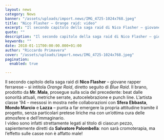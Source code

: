 ```yaml
---
layout: news
category: News
banner: "/assets/uploads/import.news/IMG_4725-1024x768.jpeg"
title: "Nico Flasher – Orange raid: video"
excerpt: "Il secondo capitolo della saga raid di Nico Flasher – giovane rapper ferrarese – si intitola Orange Raid, diretto seguito di Blue Raid. Il brano, prodotto da Mr. Mala, prosegue sulla scia del precedente: beat dalle sonorità attuali, metriche serrate, autocelebrazione e punch line. L’artista classe ’94 – messosi in mostra nelle collaborazioni con Sfera [&hellip"
quote: ""
description: "Il secondo capitolo della saga raid di Nico Flasher – giovane rapper ferrarese – si intitola Orange Raid, diretto seguito di Blue Raid. Il brano, prodotto da Mr. Mala, prosegue sulla scia del precedente: beat dalle sonorità attuali, metriche serrate, autocelebrazione e punch line. L’artista classe ’94 – messosi in mostra nelle collaborazioni con Sfera [&hellip"
keywords: ""
date: 2018-01-11T00:00:00.000+01:00
author: "Riccardo Primavera"
cover: "/assets/uploads/import.news/IMG_4725-1024x768.jpeg"
pagination:
  enabled: true

---
```


Il secondo capitolo della saga raid di **Nico Flasher** – giovane rapper ferrarese – si intitola _Orange Raid_, diretto seguito di _Blue Raid_. Il brano, prodotto da **Mr. Mala**, prosegue sulla scia del precedente: beat dalle sonorità attuali, metriche serrate, autocelebrazione e punch line. L’artista classe ’94 – messosi in mostra nelle collaborazioni con **Sfera** **Ebbasta**, **Mondo Marcio** e **Lazza** – punta a far emergere la propria attitudine tramite il progetto, senza particolari pretese liriche ma con un’ottima cura delle atmosfere e dell’immaginario.  
I video sono infatti strettamente legati al titolo di ciascun pezzo, sapientemente diretti da **Salvatore Palombella**: non sarà cromoterapia, ma l’effetto sulle casse non è affatto male!